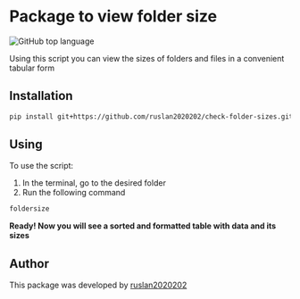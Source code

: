 # Package to view folder size

![GitHub top language](https://img.shields.io/github/languages/top/ruslan2020202/check-folder-sizes?color=violet)


Using this script you can view the sizes of folders and files in a convenient tabular form

## Installation

```bash
pip install git+https://github.com/ruslan2020202/check-folder-sizes.git
```
## Using

To use the script:

1. In the terminal, go to the desired folder
2. Run the following command

```bash
foldersize
```

<b>Ready! Now you will see a sorted and formatted table with data and its sizes</b>

## Author

This package was developed by [ruslan2020202](https://github.com/ruslan2020202)